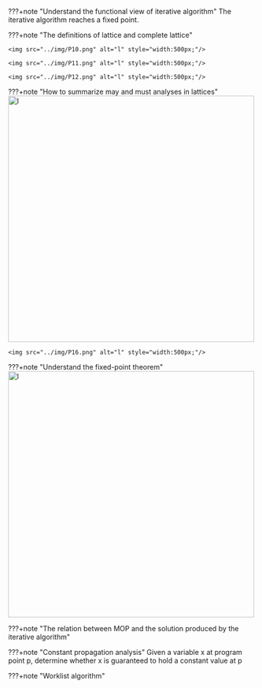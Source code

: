 ???+note "Understand the functional view of iterative algorithm"
    The iterative algorithm reaches a fixed point. 





???+note "The definitions of lattice and complete lattice"

    <img src="../img/P10.png" alt="l" style="width:500px;"/>

    <img src="../img/P11.png" alt="l" style="width:500px;"/>

    <img src="../img/P12.png" alt="l" style="width:500px;"/>


    


???+note "How to summarize may and must analyses in lattices"
    <img src="../img/P14.png" alt="l" style="width:500px;"/>

    <img src="../img/P16.png" alt="l" style="width:500px;"/>




???+note "Understand the fixed-point theorem"
    <img src="../img/P15.png" alt="l" style="width:500px;"/>


???+note "The relation between MOP and the solution produced by the iterative algorithm"
     




???+note "Constant propagation analysis"
    Given a variable x at program point p, determine whether x is guaranteed to hold a constant value at p



???+note "Worklist algorithm"




